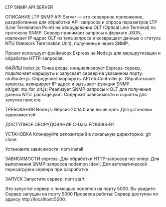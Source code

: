 LTP SNMP API SERVER

ОПИСАНИЕ
LTP SNMP API Server — это серверное приложение, разработанное для обработки API-запросов и опроса параметров LTP (Line Termination Point) на оборудовании OLT (Optical Line Terminal) по протоколу SNMP. Сервер принимает запросы в формате JSON, извлекает IP-адрес OLT из тела запроса и возвращает данные о статусе NTU (Network Termination Unit), полученные через SNMP.

Проект использует фреймворк Express на Node.js для маршрутизации и обработки HTTP-запросов.

ФАЙЛЫ
index.js: Точка входа, инициализирует Express-сервер, подключает маршруты и запускает сервер на указанном порту.
ntuRouter.js: Определяет маршруты API
ntuController.js: Обрабатывает запросы, валидирует IP-адрес и вызывает функции SNMP.
olt/get_ntu_for_olt.js: Реализует SNMP-запросы к OLT для получения данных NTU.
package.json: Содержит зависимости и скрипты для запуска проекта.

ТРЕБОВАНИЯ
Node.js: Версия 20.14.0 или выше
npm: Для установки зависимостей

ДОСТУПНОЕ ОБОРУДОВАНИЕ
C-Data FD1608S-B1

УСТАНОВКА
Клонируйте репозиторий в локальную директорию:
git clone <repository-url>

Установите зависимости:
npm install

ЗАВИСИМОСТИ
express: Для обработки HTTP-запросов
net-snmp: Для выполнения SNMP-запросов
nodemon (dev): Для автоматической перезагрузки сервера при разработке

ЗАПУСК
Запустите сервер:
npm start

Это запустит сервер с помощью nodemon на порту 5000. Вы увидите:
Сервер запущен на порту 5000
Проверка работы: Сервер доступен по адресу http://localhost:5000.
